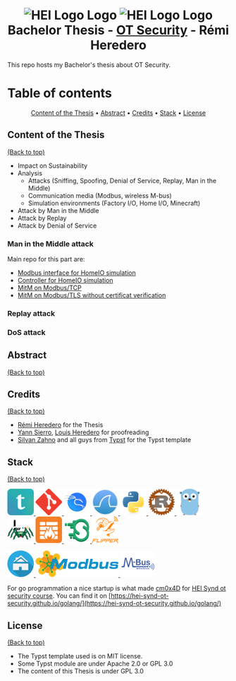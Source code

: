 <h1 align="center">
  <br>
  <img src="./04-resources/logos/hei-en.svg" alt="HEI Logo Logo" width="300" height="200">
  <img src="./04-resources/logos/synd-light.svg" alt="HEI Logo Logo" width="300" height="200">
  <br>
  Bachelor Thesis - <u>OT Security</u> - Rémi Heredero
  <br>
</h1>

This repo hosts my Bachelor's thesis about OT Security.


# Table of contents

<p align="center">
<a href="#content-of-the-thesis">Content of the Thesis</a> • 
<a href="#abstract">Abstract</a> • 
<a href="#credits">Credits</a> • 
<a href="#stack">Stack</a> • 
<a href="#license">License</a>
</p>

## Content of the Thesis

[(Back to top)](#table-of-contents)

- Impact on Sustainability
- Analysis
  - Attacks (Sniffing, Spoofing, Denial of Service, Replay, Man in the Middle)
  - Communication media (Modbus, wireless M-bus)
  - Simulation environments (Factory I/O, Home I/O, Minecraft)
- Attack by Man in the Middle
- Attack by Replay
- Attack by Denial of Service

### Man in the Middle attack
Main repo for this part are: 
- [Modbus interface for HomeIO simulation](https://github.com/Klagarge/Modbus2HomeIO)
- [Controller for HomeIO simulation](https://github.com/Klagarge/ControllerHomeIo)
- [MitM on Modbus/TCP](https://github.com/Klagarge/MitM-TCP-HomeIO)
- [MitM on Modbus/TLS without certificat verification](https://github.com/Klagarge/MitM-TLS-HomeIO)

### Replay attack

### DoS attack

## Abstract

[(Back to top)](#table-of-contents)


## Credits

[(Back to top)](#table-of-contents)

* [Rémi Heredero](https://github.com/Klagarge) for the Thesis
* [Yann Sierro](https://github.com/Fastium), [Louis Heredero](https://github.com/LordBaryhobal) for proofreading
* [Silvan Zahno](https://github.com/tschinz) and all guys from [Typst](https://github.com/typst/typst) for the Typst template


## Stack

[(Back to top)](#table-of-contents)
<p align="left">
<a href="https://typst.app/" target="_blank" rel="noreferrer"> <img src="04-resources/stack/typst.png" alt="typst" width="60" height="60"/> </a>
<a href="https://git-scm.com/" target="_blank" rel="noreferrer"> <img src="04-resources/stack/git-scm-icon.svg" alt="git" width="60" height="60"/> </a>
<a href="https://www.kali.org/" target="_blank" rel="noreferrer"> <img src="04-resources/stack/Kali.png" alt="kali linux" width="60" height="60"/> </a>
<a href="https://www.wireshark.org/" target="_blank" rel="noreferrer"> <img src="04-resources/stack/wireshark.png" alt="wireshark" width="60" height="60"/> </a>
<a href="https://www.python.org" target="_blank" rel="noreferrer"> <img src="04-resources/stack/python.svg" alt="python" width="60" height="60"/> </a>
<a href="https://www.rust-lang.org/fr" target="_blank" rel="noreferrer"> <img src="04-resources/stack/rust.png" alt="rust" width="60" height="60"/> </a>
<a href="https://go.dev/" target="_blank" rel="noreferrer"> <img src="04-resources/stack/golang.png" alt="go" width="60" height="60"/> </a>
<a href="https://www.ettercap-project.org/" target="_blank" rel="noreferrer"><img src="04-resources/stack/ettercap.svg" alt="ettercap" width="60" height="60"/> </a>
<a href="https://linux.die.net/man/8/iptables" target="_blank" rel="noreferrer"><img src="04-resources/stack/iptables.png" alt="iptables" width="60" height="60"/> </a>
<a href="https://scapy.net/" target="_blank" rel="noreferrer"><img src="04-resources/stack/scapy-logo.svg" alt="scapy" width="60" height="60"/> </a>
<a href="https://flipperzero.one/" target="_blank" rel="noreferrer"> <img src="04-resources/stack/flipper.svg" alt="flipper zero" width="60" height="60"/> </a>

<a href="https://realgames.co/home-io/" target="_blank" rel="noreferrer"> <img src="04-resources/stack/home-io.png" alt="home io" width="60" height="60"/> </a>
<a href="https://modbus.org/" target="_blank" rel="noreferrer"> <img src="04-resources/stack/modbus.png" alt="modbus" width="188" height="60"/> </a>
<a href="https://radiocrafts.com/technologies/wireless-m-bus-technology-overview/" target="_blank" rel="noreferrer"> <img src="04-resources/stack/wireless-m-bus.png" alt="wireless m-bus" width="80" height="60"/> </a>

</p>

For go programmation a nice startup is what made [cm0x4D](https://github.com/cm0x4D) for [HEI Synd ot security course](https://github.com/hei-synd-ot-security/golang). You can find it on [https://hei-synd-ot-security.github.io/golang/](https://hei-synd-ot-security.github.io/golang/)



## License

[(Back to top)](#table-of-contents)

* The Typst template used is on MIT license.
* Some Typst module are under Apache 2.0 or GPL 3.0
* The content of this Thesis is under GPL 3.0